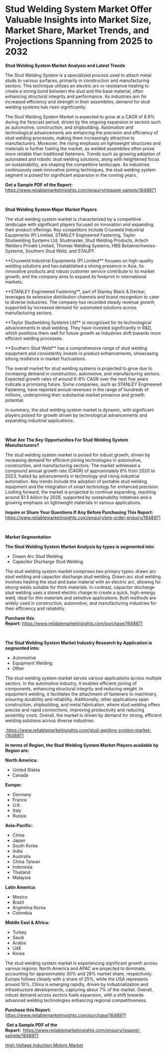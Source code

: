<p><h1>Stud Welding System Market Offer Valuable Insights into Market Size, Market Share, Market Trends, and Projections Spanning from 2025 to 2032</h1></p><p><strong>Stud Welding System Market Analysis and Latest Trends</strong></p>
<p><p>The Stud Welding System is a specialized process used to attach metal studs to various surfaces, primarily in construction and manufacturing sectors. This technique utilizes an electric arc or resistance heating to create a strong bond between the stud and the base material, often enhancing structural integrity and performance. As industries aim for increased efficiency and strength in their assemblies, demand for stud welding systems has risen significantly.</p><p>The Stud Welding System Market is expected to grow at a CAGR of 8.9% during the forecast period, driven by the ongoing expansion in sectors such as automotive, construction, and shipbuilding. Automation and technological advancements are enhancing the precision and efficiency of stud welding processes, making them increasingly attractive to manufacturers. Moreover, the rising emphasis on lightweight structures and materials is further fueling the market, as welded assemblies often prove more reliable than traditional fasteners. Trends such as growing adoption of automated and robotic stud welding solutions, along with heightened focus on sustainability, are shaping the competitive landscape. As industries continuously seek innovative joining techniques, the stud welding system segment is poised for significant expansion in the coming years.</p></p>
<p><strong>Get a Sample PDF of the Report:&nbsp;</strong> <a href="https://www.reliablemarketinsights.com/enquiry/request-sample/1648971?utm_campaign=2382&utm_medium=2&utm_source=Github&utm_content=ia&utm_term=18022025&utm_id=stud-welding-system">https://www.reliablemarketinsights.com/enquiry/request-sample/1648971</a></p>
<p>&nbsp;</p>
<p><strong>Stud Welding System Major Market Players</strong></p>
<p><p>The stud welding system market is characterized by a competitive landscape with significant players focused on innovation and expanding their product offerings. Key competitors include Cruxweld Industrial Equipments (P) Limited, STANLEY Engineered Fastening, Taylor Studwelding Systems Ltd, Studmaster, Stud Welding Products, Artech Welders Private Limited, Thomas Welding Systems, HBS Bolzenschweiss-Systeme, Southern Stud Weld, and STAUFF.</p><p>**Cruxweld Industrial Equipments (P) Limited** focuses on high-quality welding solutions and has established a strong presence in Asia. Its innovative products and robust customer service contribute to its market growth, and the company aims to expand its footprint in international markets.</p><p>**STANLEY Engineered Fastening**, part of Stanley Black & Decker, leverages its extensive distribution channels and brand recognition to cater to diverse industries. The company has recorded steady revenue growth, supported by increased demand for automated solutions across manufacturing sectors.</p><p>**Taylor Studwelding Systems Ltd** is recognized for its technological advancements in stud welding. They have invested significantly in R&D, which positions them well for future growth as industries shift towards more efficient welding processes.</p><p>**Southern Stud Weld** has a comprehensive range of stud welding equipment and consistently invests in product enhancements, showcasing strong resilience in market fluctuations. </p><p>The overall market for stud welding systems is projected to grow due to increasing demand in construction, automotive, and manufacturing sectors. Expected growth rates of around 6-8% CAGR over the next five years indicate a promising future. Some companies, such as STANLEY Engineered Fastening, have reported annual revenues in the range of hundreds of millions, underpinning their substantial market presence and growth potential. </p><p>In summary, the stud welding system market is dynamic, with significant players poised for growth driven by technological advancements and expanding industrial applications.</p></p>
<p>&nbsp;</p>
<p><strong>What Are The Key Opportunities For Stud Welding System Manufacturers?</strong></p>
<p><p>The stud welding system market is poised for robust growth, driven by increasing demand for efficient joining technologies in automotive, construction, and manufacturing sectors. The market witnessed a compound annual growth rate (CAGR) of approximately 6% from 2020 to 2023, fueled by advancements in technology and rising industrial automation. Key trends include the adoption of portable stud welding equipment and the integration of smart technology for enhanced precision. Looking forward, the market is projected to continue expanding, reaching around $1.5 billion by 2028, supported by sustainability initiatives and a growing emphasis on lightweight materials in various applications.</p></p>
<p><strong>Inquire or Share Your Questions If Any Before Purchasing This Report:</strong> <a href="https://www.reliablemarketinsights.com/enquiry/pre-order-enquiry/1648971?utm_campaign=2382&utm_medium=2&utm_source=Github&utm_content=ia&utm_term=18022025&utm_id=stud-welding-system">https://www.reliablemarketinsights.com/enquiry/pre-order-enquiry/1648971</a></p>
<p>&nbsp;</p>
<p><strong>Market Segmentation</strong></p>
<p><strong>The Stud Welding System Market Analysis by types is segmented into:</strong></p>
<p><ul><li>Drawn Arc Stud Welding</li><li>Capacitor Discharge Stud Welding</li></ul></p>
<p><p>The stud welding system market comprises two primary types: drawn arc stud welding and capacitor discharge stud welding. Drawn arc stud welding involves heating the stud and base material with an electric arc, allowing for strong welds suitable for thick materials. In contrast, capacitor discharge stud welding uses a stored electric charge to create a quick, high-energy weld, ideal for thin materials and sensitive applications. Both methods are widely used in construction, automotive, and manufacturing industries for their efficiency and reliability.</p></p>
<p><strong>Purchase this Report:&nbsp;</strong><a href="https://www.reliablemarketinsights.com/purchase/1648971?utm_campaign=2382&utm_medium=2&utm_source=Github&utm_content=ia&utm_term=18022025&utm_id=stud-welding-system">https://www.reliablemarketinsights.com/purchase/1648971</a></p>
<p>&nbsp;</p>
<p><strong>The Stud Welding System Market Industry Research by Application is segmented into:</strong></p>
<p><ul><li>Automotive</li><li>Equipment Welding</li><li>Other</li></ul></p>
<p><p>The stud welding system market serves various applications across multiple sectors. In the automotive industry, it enables efficient joining of components, enhancing structural integrity and reducing weight. In equipment welding, it facilitates the attachment of fasteners to machinery, ensuring durability and reliability. Additionally, other applications span construction, shipbuilding, and metal fabrication, where stud welding offers precise and rapid connections, improving productivity and reducing assembly costs. Overall, the market is driven by demand for strong, efficient welding solutions across diverse industries.</p></p>
<p><a href="https://www.reliablemarketinsights.com/stud-welding-system-market-r1648971?utm_campaign=2382&utm_medium=2&utm_source=Github&utm_content=ia&utm_term=18022025&utm_id=stud-welding-system">&nbsp;https://www.reliablemarketinsights.com/stud-welding-system-market-r1648971</a></p>
<p><strong>In terms of Region, the Stud Welding System Market Players available by Region are:</strong></p>
<p>
    <p> <strong> North America: </strong>
        <ul>
            <li>United States</li>
            <li>Canada</li>
        </ul>
        </p> 
    <p> <strong> Europe: </strong>
        <ul>
            <li>Germany</li>
            <li>France</li>
            <li>U.K.</li>
            <li>Italy</li>
            <li>Russia</li>
        </ul>
        </p> 
    <p> <strong> Asia-Pacific: </strong>
        <ul>
            <li>China</li>
            <li>Japan</li>
            <li>South Korea</li>
            <li>India</li>
            <li>Australia</li>
            <li>China Taiwan</li>
            <li>Indonesia</li>
            <li>Thailand</li>
            <li>Malaysia</li>
        </ul>
        </p> 
    <p> <strong> Latin America: </strong>
        <ul>
            <li>Mexico</li>
            <li>Brazil</li>
            <li>Argentina Korea</li>
            <li>Colombia</li>
        </ul>
        </p> 
    <p> <strong> Middle East & Africa: </strong>
        <ul>
            <li>Turkey</li>
            <li>Saudi</li>
            <li>Arabia</li>
            <li>UAE</li>
            <li>Korea</li>
        </ul>
    </p>
    </p>
<p><p>The stud welding system market is experiencing significant growth across various regions. North America and APAC are projected to dominate, accounting for approximately 30% and 28% market share, respectively. Europe follows closely with a share of 25%, while the USA represents around 10%. China is emerging rapidly, driven by industrialization and infrastructure developments, capturing about 7% of the market. Overall, robust demand across sectors fuels expansion, with a shift towards advanced welding technologies enhancing regional competitiveness.</p></p>
<p><strong>Purchase this Report: </strong><a href="https://www.reliablemarketinsights.com/purchase/1648971?utm_campaign=2382&utm_medium=2&utm_source=Github&utm_content=ia&utm_term=18022025&utm_id=stud-welding-system">https://www.reliablemarketinsights.com/purchase/1648971</a></p>
<p>&nbsp;<strong>Get a Sample PDF of the Report:&nbsp;&nbsp;</strong><a href="https://www.reliablemarketinsights.com/enquiry/request-sample/1648971?utm_campaign=2382&utm_medium=2&utm_source=Github&utm_content=ia&utm_term=18022025&utm_id=stud-welding-system">https://www.reliablemarketinsights.com/enquiry/request-sample/1648971</a></p>
<p><strong></strong></p>
<p><p><a href="https://github.com/yazminwollma30/Market-Research-Report-List-1/blob/main/high-voltage-induction-motors-market.md?utm_campaign=2382&utm_medium=2&utm_source=Github&utm_content=ia&utm_term=18022025&utm_id=stud-welding-system">High Voltage Induction Motors Market</a></p></p>